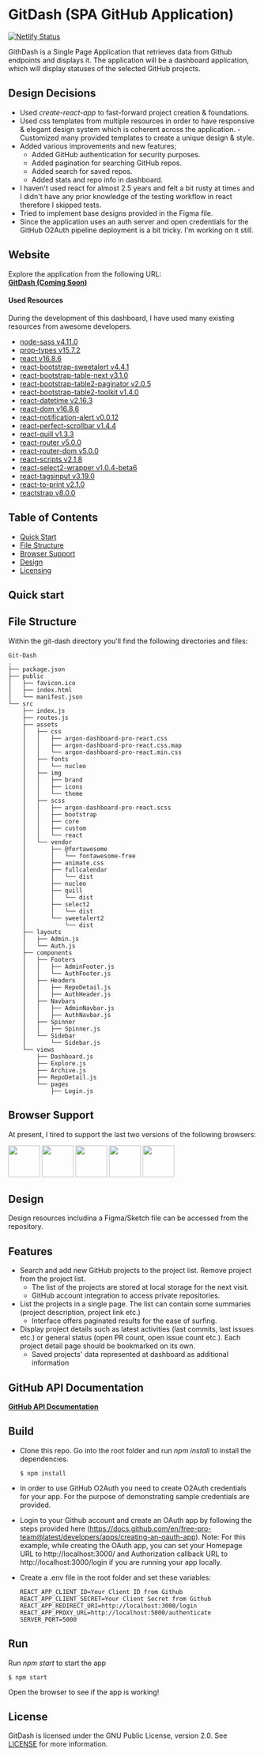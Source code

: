 # GitDash (SPA GitHub Application)
[![Netlify Status](https://api.netlify.com/api/v1/badges/f5c9c1d6-e2b6-46a9-aaba-415227711daf/deploy-status)](https://app.netlify.com/sites/romantic-bassi-78afb9/deploys)

GithDash is a Single Page Application that retrieves data from Github endpoints and displays it.
The application will be a dashboard application, which will display statuses of the selected GitHub projects.

## Design Decisions
- Used *create-react-app* to fast-forward project creation & foundations.
- Used css templates from multiple resources in order to have responsive & elegant design system which is coherent across the application.
-Customized many provided templates to create a unique design & style.
- Added various improvements and new features;
  - Added GitHub authentication for security purposes.
  - Added pagination for searching GitHub repos.
  - Added search for saved repos.
  - Added stats and repo info in dashboard.
- I haven't used react for almost 2.5 years and felt a bit rusty at times and I didn't have any prior knowledge of the testing workflow in react therefore I skipped tests.
- Tried to implement base designs provided in the Figma file.
- Since the application uses an auth server and open credentials for the GitHub O2Auth pipeline deployment is a bit tricky. I'm working on it still.


## Website
Explore the application from the following URL: <br>
[**GitDash (Coming Soon)**](https://gitdash.cf)

#### Used Resources
During the development of this dashboard, I have used many existing resources from awesome developers.
+ [node-sass v4.11.0](https://github.com/sass/node-sass)
+ [prop-types v15.7.2](https://www.npmjs.com/package/prop-types)
+ [react v16.8.6](https://reactjs.org/?ref=creativetim)
+ [react-bootstrap-sweetalert v4.4.1](http://djorg83.github.io/react-bootstrap-sweetalert/)
+ [react-bootstrap-table-next v3.1.0](https://react-bootstrap-table.github.io/react-bootstrap-table2/)
+ [react-bootstrap-table2-paginator v2.0.5](https://www.npmjs.com/package/react-bootstrap-table2-paginator)
+ [react-bootstrap-table2-toolkit v1.4.0](https://www.npmjs.com/package/react-bootstrap-table2-toolkit)
+ [react-datetime v2.16.3](https://github.com/YouCanBookMe/react-datetime)
+ [react-dom v16.8.6](https://reactjs.org/docs/react-dom.html)
+ [react-notification-alert v0.0.12](https://github.com/creativetimofficial/react-notification-alert#readme)
+ [react-perfect-scrollbar v1.4.4](https://github.com/goldenyz/react-perfect-scrollbar)
+ [react-quill v1.3.3](https://github.com/zenoamaro/react-quill)
+ [react-router v5.0.0](https://reacttraining.com/react-router/)
+ [react-router-dom v5.0.0](https://reacttraining.com/react-router/)
+ [react-scripts v2.1.8](https://github.com/facebook/create-react-app)
+ [react-select2-wrapper v1.0.4-beta6](https://github.com/rkit/react-select2-wrapper)
+ [react-tagsinput v3.19.0](https://github.com/olahol/react-tagsinput)
+ [react-to-print v2.1.0](https://github.com/gregnb/react-to-print#readme)
+ [reactstrap v8.0.0](https://reactstrap.github.io/)

## Table of Contents

* [Quick Start](#quick-start)
* [File Structure](#file-structure)
* [Browser Support](#browser-support)
* [Design](#design)
* [Licensing](#licensing)

## Quick start

## File Structure

Within the git-dash directory you'll find the following directories and files:

```
Git-Dash
.
├── package.json
├── public
│   ├── favicon.ico
│   ├── index.html
│   └── manifest.json
└── src
    ├── index.js
    ├── routes.js
    ├── assets
    │   ├── css
    │   │   ├── argon-dashboard-pro-react.css
    │   │   ├── argon-dashboard-pro-react.css.map
    │   │   └── argon-dashboard-pro-react.min.css
    │   ├── fonts
    │   │   └── nucleo
    │   ├── img
    │   │   ├── brand
    │   │   ├── icons
    │   │   └── theme
    │   ├── scss
    │   │   ├── argon-dashboard-pro-react.scss
    │   │   ├── bootstrap
    │   │   ├── core
    │   │   ├── custom
    │   │   └── react
    │   └── vendor
    │       ├── @fortawesome
    │       │   └── fontawesome-free
    │       ├── animate.css
    │       ├── fullcalendar
    │       │   └── dist
    │       ├── nucleo
    │       ├── quill
    │       │   └── dist
    │       ├── select2
    │       │   └── dist
    │       └── sweetalert2
    │           └── dist
    ├── layouts
    │   ├── Admin.js
    │   └── Auth.js
    ├── components
    │   ├── Footers
    │   │   ├── AdminFooter.js
    │   │   └── AuthFooter.js
    │   ├── Headers
    │   │   ├── RepoDetail.js
    │   │   ├── AuthHeader.js
    │   ├── Navbars
    │   │   ├── AdminNavbar.js
    │   │   ├── AuthNavbar.js
    │   ├── Spinner
    │   │   ├── Spinner.js
    │   └── Sidebar
    │       └── Sidebar.js
    └── views
        ├── Dashboard.js
        ├── Explore.js
        ├── Archive.js
        ├── RepoDetail.js
        └── pages
            ├── Login.js
```

## Browser Support

At present, I tired to support the last two versions of the following browsers:

<img src="https://s3.amazonaws.com/creativetim_bucket/github/browser/chrome.png" width="64" height="64"> <img src="https://s3.amazonaws.com/creativetim_bucket/github/browser/firefox.png" width="64" height="64"> <img src="https://s3.amazonaws.com/creativetim_bucket/github/browser/edge.png" width="64" height="64"> <img src="https://s3.amazonaws.com/creativetim_bucket/github/browser/safari.png" width="64" height="64"> <img src="https://s3.amazonaws.com/creativetim_bucket/github/browser/opera.png" width="64" height="64">


## Design

Design resources includina a Figma/Sketch file can be accessed from the repository.

## Features
  - Search and add new GitHub projects to the project list. Remove project from the project list.
    - The list of the projects are stored at local storage for the next visit.
    - GitHub account integration to access private repositories.
  - List the projects in a single page. The list can contain some summaries (project description, project link etc.)
    - Interface offers paginated results for the ease of surfing.
  - Display project details such as latest activities (last commits, last issues etc.) or general status (open PR count, open issue count etc.). Each project detail page should be bookmarked on its own.
    - Saved projects' data represented at dashboard as additional information

## GitHub API Documentation
[**GitHub API Documentation**](https://docs.github.com/en/rest)

## Build
- Clone this repo. Go into the root folder and run *npm install* to install the dependencies.

  ```
  $ npm install
  ```

- In order to use GitHub O2Auth you need to create O2Auth credentials for your app. For the purpose of demonstrating sample credentials are provided.

- Login to your Github account and create an OAuth app by following the steps provided here (https://docs.github.com/en/free-pro-team@latest/developers/apps/creating-an-oauth-app). Note: For this example, while creating the OAuth app, you can set your Homepage URL to http://localhost:3000/ and Authorization callback URL to http://localhost:3000/login if you are running your app locally.
- Create a .env file in the root folder and set these variables:
  ```
  REACT_APP_CLIENT_ID=Your Client ID from Github
  REACT_APP_CLIENT_SECRET=Your Client Secret from Github
  REACT_APP_REDIRECT_URI=http://localhost:3000/login
  REACT_APP_PROXY_URL=http://localhost:5000/authenticate
  SERVER_PORT=5000
  ```

## Run

Run *npm start* to start the app
```
$ npm start
```

Open the browser to see if the app is working!

## License
GitDash is licensed under the GNU Public License, version 2.0. See [LICENSE](LICENSE) for more information.

